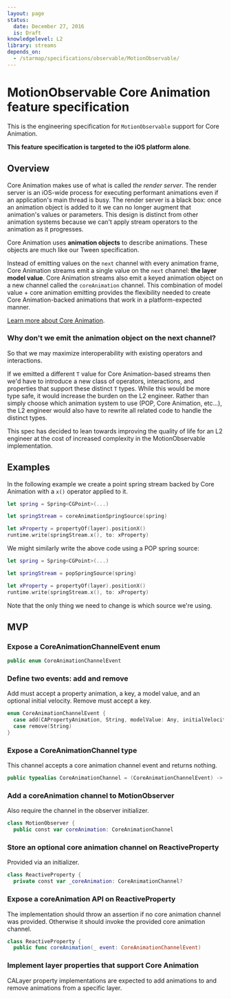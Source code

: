 ```yaml
---
layout: page
status:
  date: December 27, 2016
  is: Draft
knowledgelevel: L2
library: streams
depends_on:
  - /starmap/specifications/observable/MotionObservable/
---
```


# MotionObservable Core Animation feature specification

This is the engineering specification for `MotionObservable` support for Core Animation.

**This feature specification is targeted to the iOS platform alone**.

## Overview

Core Animation makes use of what is called *the render server*. The render server is an iOS-wide
process for executing performant animations even if an application's main thread is busy. The render
server is a black box: once an animation object is added to it we can no longer augment that
animation's values or parameters. This design is distinct from other animation systems because we
can't apply stream operators to the animation as it progresses.

Core Animation uses **animation objects** to describe animations. These objects are much like our
Tween specification.

Instead of emitting values on the `next` channel with every animation frame, Core Animation streams
emit a single value on the `next` channel: **the layer model value**. Core Animation streams also
emit a keyed animation object on a new channel called the `coreAnimation` channel. This combination
of model value + core animation emitting provides the flexibility needed to create Core
Animation-backed animations that work in a platform-expected manner.

[Learn more about Core Animation](http://devstreaming.apple.com/videos/wwdc/2014/419xxli6f60a6bs/419/419_advanced_graphics_and_animation_performance.pdf).

### Why don't we emit the animation object on the next channel?

So that we may maximize interoperability with existing operators and interactions.

If we emitted a different `T` value for Core Animation-based streams then we'd have to introduce a
new class of operators, interactions, and properties that support these distinct `T` types. While
this would be more type safe, it would increase the burden on the L2 engineer. Rather than simply
choose which animation system to use (POP, Core Animation, etc...), the L2 engineer would also have
to rewrite all related code to handle the distinct types.

This spec has decided to lean towards improving the quality of life for an L2 engineer at the cost
of increased complexity in the MotionObservable implementation.

## Examples

In the following example we create a point spring stream backed by Core Animation with a `x()`
operator applied to it.

```swift
let spring = Spring<CGPoint>(...)

let springStream = coreAnimationSpringSource(spring)

let xProperty = propertyOf(layer).positionX()
runtime.write(springStream.x(), to: xProperty)
```

We might similarly write the above code using a POP spring source:

```swift
let spring = Spring<CGPoint>(...)

let springStream = popSpringSource(spring)

let xProperty = propertyOf(layer).positionX()
runtime.write(springStream.x(), to: xProperty)
```

Note that the only thing we need to change is which source we're using.

## MVP

### Expose a CoreAnimationChannelEvent enum

```swift
public enum CoreAnimationChannelEvent
```

### Define two events: add and remove

Add must accept a property animation, a key, a model value, and an optional initial velocity. Remove
must accept a key.

```swift
enum CoreAnimationChannelEvent {
  case add(CAPropertyAnimation, String, modelValue: Any, initialVelocity: Any?)
  case remove(String)
}
```

### Expose a CoreAnimationChannel type

This channel accepts a core animation channel event and returns nothing.

```swift
public typealias CoreAnimationChannel = (CoreAnimationChannelEvent) -> Void
```

### Add a coreAnimation channel to MotionObserver

Also require the channel in the observer initializer.

```swift
class MotionObserver {
  public const var coreAnimation: CoreAnimationChannel
```

### Store an optional core animation channel on ReactiveProperty

Provided via an initializer.

```swift
class ReactiveProperty {
  private const var _coreAnimation: CoreAnimationChannel?
```

### Expose a coreAnimation API on ReactiveProperty

The implementation should throw an assertion if no core animation channel was provided. Otherwise
it should invoke the provided core animation channel.

```swift
class ReactiveProperty {
  public func coreAnimation(_ event: CoreAnimationChannelEvent)
```

### Implement layer properties that support Core Animation

CALayer property implementations are expected to add animations to and remove animations from a
specific layer.
